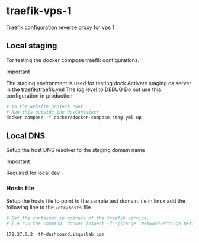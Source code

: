 # traefik-vps-1
Traefik configuration reverse proxy for vps 1


## Local staging
For testing the docker compose traefik configurations.

>[!IMPORTANT]
> The staging environment is used for testing dock
> Activate staging ca server in the traefik/traefik.yml
> The log level to DEBUG
> Do not use this configuration in production.


```bash
# In the website project root
# Run this outside the devContainer
docker compose -f docker/docker-compose.stag.yml up
```


## Local DNS

Setup the host DNS resolver to the staging domain name

> [!IMPORTANT]
> Required for local dev

### Hosts file

Setup the hosts file to point to the sample test domain. i.e in linux add the following line to the `/etc/hosts` file.

```bash
# Get the container ip address of the traefik service.
# i.e run the command `docker inspect -f '{{range .NetworkSettings.Networks}}{{.IPAddress}}{{end}} <container_name_or_id>`

172.27.0.2  tf-dashboard.itqualab.com
```
